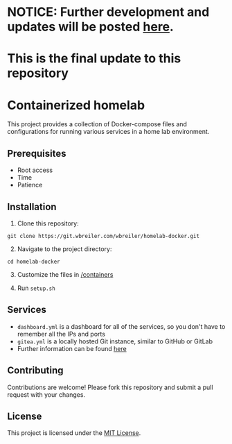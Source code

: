 # NOTICE: Further development and updates will be posted [here](http://git.wbreiler.com/wbreiler/homelab-docker).
# This is the final update to this repository


# Containerized homelab

This project provides a collection of Docker-compose files and configurations for running various services in a home lab environment.

## Prerequisites

- Root access
- Time
- Patience

## Installation

1. Clone this repository:
```shell
git clone https://git.wbreiler.com/wbreiler/homelab-docker.git
```
2. Navigate to the project directory:
```shell
cd homelab-docker
```
3. Customize the files in [/containers](containers/)

4. Run `setup.sh`

## Services

- `dashboard.yml` is a dashboard for all of the services, so you don't have to remember all the IPs and ports
- `gitea.yml` is a locally hosted Git instance, similar to GitHub or GitLab
- Further information can be found [here](containers/README.MD)

## Contributing

Contributions are welcome! Please fork this repository and submit a pull request with your changes.

## License

This project is licensed under the [MIT License](LICENSE).
